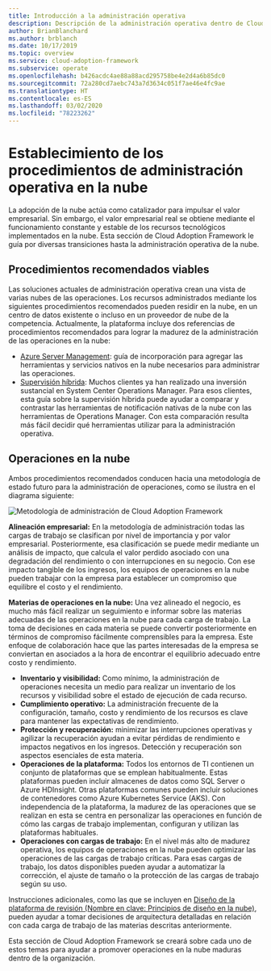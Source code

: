 ```yaml
---
title: Introducción a la administración operativa
description: Descripción de la administración operativa dentro de Cloud Adoption Framework.
author: BrianBlanchard
ms.author: brblanch
ms.date: 10/17/2019
ms.topic: overview
ms.service: cloud-adoption-framework
ms.subservice: operate
ms.openlocfilehash: b426acdc4ae88a88acd295758be4e2d4a6b85dc0
ms.sourcegitcommit: 72a280cd7aebc743a7d3634c051f7ae46e4fc9ae
ms.translationtype: HT
ms.contentlocale: es-ES
ms.lasthandoff: 03/02/2020
ms.locfileid: "78223262"
---
```

# <a name="establish-operational-management-practices-in-the-cloud"></a>Establecimiento de los procedimientos de administración operativa en la nube

La adopción de la nube actúa como catalizador para impulsar el valor empresarial. Sin embargo, el valor empresarial real se obtiene mediante el funcionamiento constante y estable de los recursos tecnológicos implementados en la nube. Esta sección de Cloud Adoption Framework le guía por diversas transiciones hasta la administración operativa de la nube.

## <a name="actionable-best-practices"></a>Procedimientos recomendados viables

Las soluciones actuales de administración operativa crean una vista de varias nubes de las operaciones. Los recursos administrados mediante los siguientes procedimientos recomendados pueden residir en la nube, en un centro de datos existente o incluso en un proveedor de nube de la competencia. Actualmente, la plataforma incluye dos referencias de procedimientos recomendados para lograr la madurez de la administración de las operaciones en la nube:

- [Azure Server Management](./azure-server-management/index.md): guía de incorporación para agregar las herramientas y servicios nativos en la nube necesarios para administrar las operaciones.
- [Supervisión híbrida](./monitor/index.md): Muchos clientes ya han realizado una inversión sustancial en System Center Operations Manager. Para esos clientes, esta guía sobre la supervisión híbrida puede ayudar a comparar y contrastar las herramientas de notificación nativas de la nube con las herramientas de Operations Manager. Con esta comparación resulta más fácil decidir qué herramientas utilizar para la administración operativa.

## <a name="cloud-operations"></a>Operaciones en la nube

Ambos procedimientos recomendados conducen hacia una metodología de estado futuro para la administración de operaciones, como se ilustra en el diagrama siguiente:

![Metodología de administración de Cloud Adoption Framework](../_images/manage/caf-manage.png)

**Alineación empresarial:** En la metodología de administración todas las cargas de trabajo se clasifican por nivel de importancia y por valor empresarial. Posteriormente, esa clasificación se puede medir mediante un análisis de impacto, que calcula el valor perdido asociado con una degradación del rendimiento o con interrupciones en su negocio. Con ese impacto tangible de los ingresos, los equipos de operaciones en la nube pueden trabajar con la empresa para establecer un compromiso que equilibre el costo y el rendimiento.

**Materias de operaciones en la nube:** Una vez alineado el negocio, es mucho más fácil realizar un seguimiento e informar sobre las materias adecuadas de las operaciones en la nube para cada carga de trabajo. La toma de decisiones en cada materia se puede convertir posteriormente en términos de compromiso fácilmente comprensibles para la empresa. Este enfoque de colaboración hace que las partes interesadas de la empresa se conviertan en asociados a la hora de encontrar el equilibrio adecuado entre costo y rendimiento.

- **Inventario y visibilidad:** Como mínimo, la administración de operaciones necesita un medio para realizar un inventario de los recursos y visibilidad sobre el estado de ejecución de cada recurso.
- **Cumplimiento operativo:** La administración frecuente de la configuración, tamaño, costo y rendimiento de los recursos es clave para mantener las expectativas de rendimiento.
- **Protección y recuperación:** minimizar las interrupciones operativas y agilizar la recuperación ayudan a evitar pérdidas de rendimiento e impactos negativos en los ingresos. Detección y recuperación son aspectos esenciales de esta materia.
- **Operaciones de la plataforma:** Todos los entornos de TI contienen un conjunto de plataformas que se emplean habitualmente. Estas plataformas pueden incluir almacenes de datos como SQL Server o Azure HDInsight. Otras plataformas comunes pueden incluir soluciones de contenedores como Azure Kubernetes Service (AKS). Con independencia de la plataforma, la madurez de las operaciones que se realizan en esta se centra en personalizar las operaciones en función de cómo las cargas de trabajo implementan, configuran y utilizan las plataformas habituales.
- **Operaciones con cargas de trabajo:** En el nivel más alto de madurez operativa, los equipos de operaciones en la nube pueden optimizar las operaciones de las cargas de trabajo críticas. Para esas cargas de trabajo, los datos disponibles pueden ayudar a automatizar la corrección, el ajuste de tamaño o la protección de las cargas de trabajo según su uso.

Instrucciones adicionales, como las que se incluyen en [Diseño de la plataforma de revisión (Nombre en clave: Principios de diseño en la nube)](https://docs.microsoft.com/azure/architecture/framework/resiliency/overview), pueden ayudar a tomar decisiones de arquitectura detalladas en relación con cada carga de trabajo de las materias descritas anteriormente.

Esta sección de Cloud Adoption Framework se creará sobre cada uno de estos temas para ayudar a promover operaciones en la nube maduras dentro de la organización.

